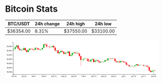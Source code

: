 # Bitcoin Stats

BTC/USDT|24h change|24h high|24h low|
|---|---|---|---|
|$36354.00|8.31%|$37550.00|$33100.00|

<img src="./chart.svg">
